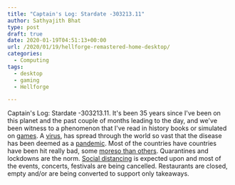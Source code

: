 ```yaml
---
title: "Captain's Log: Stardate -303213.11"
author: Sathyajith Bhat
type: post
draft: true
date: 2020-01-19T04:51:13+00:00
url: /2020/01/19/hellforge-remastered-home-desktop/
categories:
  - Computing
tags:
  - desktop
  - gaming
  - Hellforge

---
```



Captain's Log: Stardate -303213.11. It's been 35 years since I've been on this planet and the past couple of months leading to the day, and we've been witness to a phenomenon that I've read in history books or simulated on [games](https://en.wikipedia.org/wiki/Plague_Inc.). A [virus](https://en.wikipedia.org/wiki/Severe_acute_respiratory_syndrome_coronavirus_2), has spread through the world so vast that the disease has been deemed as a [pandemic](https://en.wikipedia.org/wiki/2019%E2%80%9320_coronavirus_pandemic). Most of the countries have countries have been hit really bad, some [moreso than others](https://www.worldometers.info/coronavirus/). Quarantines and lockdowns are the norm. [Social distancing](https://en.wikipedia.org/wiki/Social_distancing) is expected upon and most of the events, concerts, festivals are being cancelled. Restaurants are closed, empty and/or are being converted to support only takeaways.

